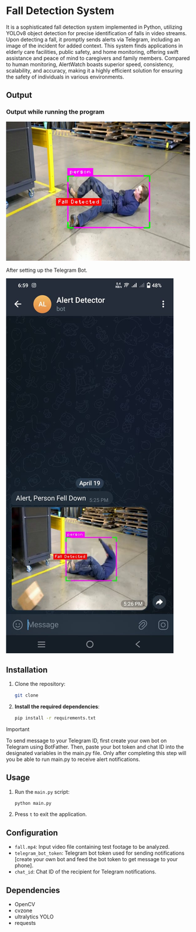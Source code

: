 
# Fall Detection System

It is a sophisticated fall detection system implemented in Python, utilizing YOLOv8 object detection for precise identification of falls in video streams. Upon detecting a fall, it promptly sends alerts via Telegram, including an image of the incident for added context. This system finds applications in elderly care facilities, public safety, and home monitoring, offering swift assistance and peace of mind to caregivers and family members. Compared to human monitoring, AlertWatch boasts superior speed, consistency, scalability, and accuracy, making it a highly efficient solution for ensuring the safety of individuals in various environments.

## Output

### Output while running the program

![Sample Output](./fall_image.jpg)

After setting up the Telegram Bot.

![Sample Output](./output.jpg)

## Installation

1. Clone the repository:

   ```bash
   git clone 
   ```

2. **Install the required dependencies**:

   ```bash
   pip install -r requirements.txt
   ```

> [!IMPORTANT]
> To send message to your Telegram ID, first create your own bot on Telegram using BotFather. Then, paste your bot token and chat ID into the designated variables in the main.py file. Only after completing this step will you be able to run main.py to receive alert notifications.

## Usage

1. Run the `main.py` script:

   ```bash
   python main.py
   ```

2. Press `t` to exit the application.

## Configuration

- `fall.mp4`: Input video file containing test footage to be analyzed.
- `telegram_bot_token`: Telegram bot token used for sending notifications
[create your own bot and feed the bot token to get message to your phone].
- `chat_id`: Chat ID of the recipient for Telegram notifications.

## Dependencies

- OpenCV
- cvzone
- ultralytics YOLO
- requests
